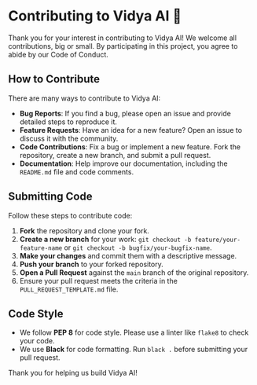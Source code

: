 # Contributing to Vidya AI 🤝

Thank you for your interest in contributing to Vidya AI! We welcome all contributions, big or small. By participating in this project, you agree to abide by our Code of Conduct.

## How to Contribute

There are many ways to contribute to Vidya AI:

- **Bug Reports**: If you find a bug, please open an issue and provide detailed steps to reproduce it.
- **Feature Requests**: Have an idea for a new feature? Open an issue to discuss it with the community.
- **Code Contributions**: Fix a bug or implement a new feature. Fork the repository, create a new branch, and submit a pull request.
- **Documentation**: Help improve our documentation, including the `README.md` file and code comments.

## Submitting Code

Follow these steps to contribute code:

1.  **Fork** the repository and clone your fork.
2.  **Create a new branch** for your work: `git checkout -b feature/your-feature-name` or `git checkout -b bugfix/your-bugfix-name`.
3.  **Make your changes** and commit them with a descriptive message.
4.  **Push your branch** to your forked repository.
5.  **Open a Pull Request** against the `main` branch of the original repository.
6.  Ensure your pull request meets the criteria in the `PULL_REQUEST_TEMPLATE.md` file.

## Code Style

- We follow **PEP 8** for code style. Please use a linter like `flake8` to check your code.
- We use **Black** for code formatting. Run `black .` before submitting your pull request.

Thank you for helping us build Vidya AI!
